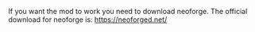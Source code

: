 If you want the mod to work you need to download neoforge. 
The official download for neoforge is: https://neoforged.net/
